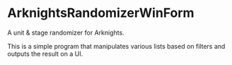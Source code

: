 # ArknightsRandomizerWinForm
A unit &amp; stage randomizer for Arknights.

This is a simple program that manipulates various lists based on filters and outputs the result on a UI.
